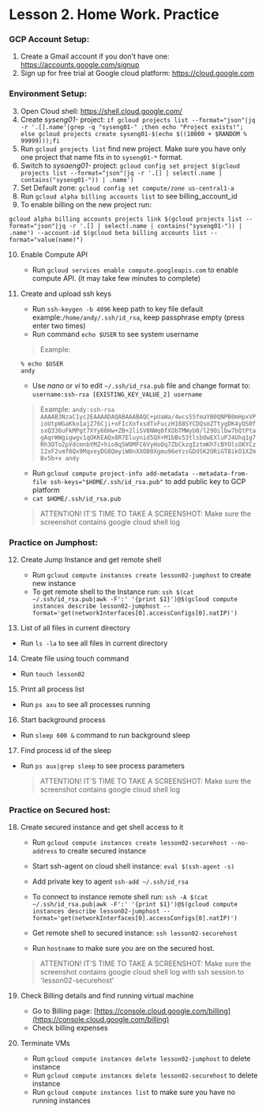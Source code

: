
# Lesson 2. Home Work. Practice
### GCP Account Setup:
1. Create a Gmail account if you don’t have one: https://accounts.google.com/signup
2. Sign up for free trial at Google cloud platform: https://cloud.google.com

### Environment Setup:
3. Open Cloud shell: https://shell.cloud.google.com/
4. Create *syseng01-* project: `if gcloud projects list --format="json"|jq -r '.[].name'|grep -q "syseng01-" ;then echo "Project exists!"; else gcloud projects create syseng01-$(echo $((10000 + $RANDOM % 99999)));fi`
5. Run `gcloud projects list` find new project. Make sure you have only one project that name fits in to `syseng01-*` format.
6. Switch to *sysaeng01-* project: `gcloud config set project $(gcloud projects list --format="json"|jq -r '.[] | select(.name | contains("syseng01-")) | .name')`
7. Set Default zone: `gcloud config set compute/zone us-central1-a`
8. Run `gcloud alpha billing accounts list` to see billing_account_id
9. To enable billing on the new project run: 
```
gcloud alpha billing accounts projects link $(gcloud projects list --format="json"|jq -r '.[] | select(.name | contains("syseng01-")) | .name') --account-id $(gcloud beta billing accounts list --format="value(name)")
```
10. Enable Compute API
	- Run `gcloud services enable compute.googleapis.com` to enable compute API. (it may take few minutes to complete)
11. Create and upload ssh keys
	- Run `ssh-keygen -b 4096` keep path to key file default example:`/home/andy/.ssh/id_rsa`, keep passphrase empty (press enter two times)
	- Run command `echo $USER` to see system username
	> Example: 
	```
	% echo $USER
	andy
	```
	- Use *nano* or *vi* to edit `~/.ssh/id_rsa.pub` file and change format to: `username:ssh-rsa [EXISTING_KEY_VALUE_2] username`
	> Example: `andy:ssh-rsa AAAAB3NzaC1yc2EAAAADAQABAAABAQC+pUaWa/4wcsS5fmaYB0QNPB0mHpxVPioUtpWGaKko1ajZ76Cji+xFIcXofxsdTxFuczH188SYCDQsmZTtygDK4yQS0fsxQ336uFkMPgt7XYy66Hw+ZB+2liSV8NWq0fXObTMWyb0/l29Oilbw7bQtPtagAqrWWgigwgv1qOKKEAQx8R7Eluynid5QX+M1bBv53tlsbOwEXluPJ4Uhq1g7Rh3OTo2pVdcmnbYMZ+hio8q5W9MFC6VyHoOq7ZbCkzgIztmKhTcBYOlsOKYCzI2xF2vmf0Qx9MqxeyDG8QmyiW0nXXO80Xgmu96eYzsGDdSK2ORiGT8ikO1XZmBv5b+x andy`
	- Run `gcloud compute project-info add-metadata --metadata-from-file ssh-keys="$HOME/.ssh/id_rsa.pub"` to add public key to GCP platform
	- `cat $HOME/.ssh/id_rsa.pub`

	> ATTENTION!
	> IT'S TIME TO TAKE A SCREENSHOT:  Make sure the screenshot contains google cloud shell log 

### Practice on Jumphost:
12. Create Jump Instance and get remote shell
	- Run `gcloud compute instances create lesson02-jumphost` to create new instance
 	- To get remote shell to the Instance run:
`ssh $(cat ~/.ssh/id_rsa.pub|awk -F':' '{print $1}')@$(gcloud compute instances describe lesson02-jumphost --format='get(networkInterfaces[0].accessConfigs[0].natIP)')`

13. List of all files in current directory
  - Run `ls -la` to see all files in current directory
14. Create file using touch command
  - Run `touch lesson02`
15. Print all process list
  - Run `ps axu` to see all processes running
16. Start background process
  - Run `sleep 600 &` command to run background sleep
17. Find process id of the sleep
  - Run `ps aux|grep sleep` to see process parameters

	> ATTENTION!
	> IT'S TIME TO TAKE A SCREENSHOT:  Make sure the screenshot contains google cloud shell log 

### Practice on Secured host:
18. Create secured instance and get shell access to it
	- Run `gcloud compute instances create lesson02-securehost --no-address` to create secured instance
	- Start ssh-agent on cloud shell instance: `eval $(ssh-agent -s)`
	- Add private key to agent `ssh-add ~/.ssh/id_rsa`
	- To connect to instance remote shell run: 
`ssh -A $(cat ~/.ssh/id_rsa.pub|awk -F':' '{print $1}')@$(gcloud compute instances describe lesson02-jumphost --format='get(networkInterfaces[0].accessConfigs[0].natIP)')`

	- Get remote shell to secured instance: `ssh lesson02-securehost`
	- Run `hostname` to make sure you are on the secured host.

	> ATTENTION!
	> IT'S TIME TO TAKE A SCREENSHOT:  Make sure the screenshot contains google cloud shell log with ssh session to 'lesson02-securehost'

19. Check Billing details and find running virtual machine
	- Go to Billing page: [https://console.cloud.google.com/billing](https://console.cloud.google.com/billing)
	- Check billing expenses

21. Terminate VMs
	- Run `gcloud compute instances delete lesson02-jumphost` to delete instance
	- Run `gcloud compute instances delete lesson02-securehost` to delete instance
	- Run `gcloud compute instances list` to make sure you have no running instances
